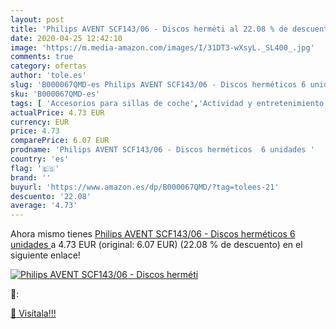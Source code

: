 ```yaml
---
layout: post
title: 'Philips AVENT SCF143/06 - Discos herméti al 22.08 % de descuento'
date: 2020-04-25 12:42:10
image: 'https://m.media-amazon.com/images/I/31DT3-wXsyL._SL400_.jpg'
comments: true
category: ofertas
author: 'tole.es'
slug: 'B000067QMD-es Philips AVENT SCF143/06 - Discos herméticos 6 unidades'
sku: 'B000067QMD-es'
tags: [ 'Accesorios para sillas de coche','Actividad y entretenimiento','Andadores','Bebé','Espejos para asientos traseros','Higiene y cuidado','Sillas de coche y accesorios','Toallitas húmedas para bebé','Toallitas y accesorios para bebé','avent', ]
actualPrice: 4.73 EUR
currency: EUR
price: 4.73
comparePrice: 6.07 EUR
prodname: 'Philips AVENT SCF143/06 - Discos herméticos  6 unidades '
country: 'es'
flag: '🇪🇸'
brand: ''
buyurl: 'https://www.amazon.es/dp/B000067QMD/?tag=tolees-21'
descuento: '22.08'
average: '4.73'
---
```


Ahora mismo tienes [Philips AVENT SCF143/06 - Discos herméticos  6 unidades ](https://www.amazon.es/dp/B000067QMD/?tag=tolees-21) a 4.73 EUR (original: 6.07 EUR) (22.08 %  de descuento) en el siguiente enlace!

[![Philips AVENT SCF143/06 - Discos herméti](https://m.media-amazon.com/images/I/31DT3-wXsyL._SL400_.jpg)](https://www.amazon.es/dp/B000067QMD/?tag=tolees-21)

🔎:


[🛒 Visítala!!!](https://www.amazon.es/dp/B000067QMD/?tag=tolees-21)
